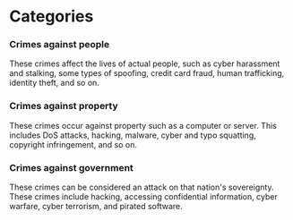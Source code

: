 # Categories
### Crimes against people
These crimes affect the lives of actual people, such as cyber harassment and stalking, some types of spoofing, credit card fraud, human trafficking, identity theft, and so on.

### Crimes against property
These crimes occur against property such as a computer or server. This includes DoS attacks, hacking, malware, cyber and typo squatting, copyright infringement, and so on.

### Crimes against government
These crimes can be considered an attack on that nation's sovereignty. These crimes include hacking, accessing confidential information, cyber warfare, cyber terrorism, and pirated software.